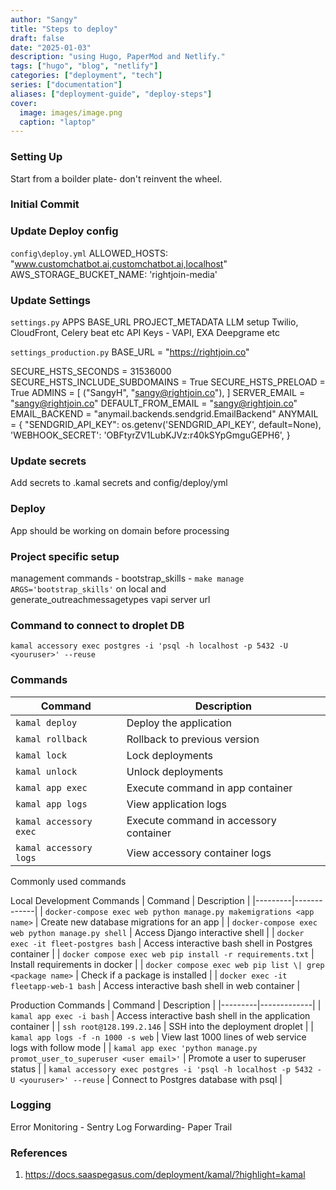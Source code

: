 ```yaml
---
author: "Sangy"
title: "Steps to deploy"
draft: false
date: "2025-01-03"
description: "using Hugo, PaperMod and Netlify."
tags: ["hugo", "blog", "netlify"]
categories: ["deployment", "tech"]
series: ["documentation"]
aliases: ["deployment-guide", "deploy-steps"]
cover:
  image: images/image.png
  caption: "laptop"
---
```



### Setting Up
Start from a boilder plate- don't reinvent the wheel.


### Initial Commit

### Update Deploy config
`config\deploy.yml`
ALLOWED_HOSTS: "www.customchatbot.ai,customchatbot.ai,localhost"
AWS_STORAGE_BUCKET_NAME: 'rightjoin-media'

### Update Settings
`settings.py`
APPS
BASE_URL 
PROJECT_METADATA
LLM setup
Twilio, CloudFront, Celery beat etc
API Keys - VAPI, EXA Deepgrame etc

`settings_production.py`
BASE_URL = "https://rightjoin.co"

SECURE_HSTS_SECONDS = 31536000
SECURE_HSTS_INCLUDE_SUBDOMAINS = True
SECURE_HSTS_PRELOAD = True
ADMINS = [
    ("SangyH", "sangy@rightjoin.co"),
]
SERVER_EMAIL = "sangy@rightjoin.co"
DEFAULT_FROM_EMAIL = "sangy@rightjoin.co"
EMAIL_BACKEND = "anymail.backends.sendgrid.EmailBackend"
ANYMAIL = {
    "SENDGRID_API_KEY": os.getenv('SENDGRID_API_KEY', default=None),
    'WEBHOOK_SECRET': 'OBFtyrZV1LubKJVz:r40kSYpGmguGEPH6',
}

### Update secrets
Add secrets to .kamal secrets and config/deploy/yml

### Deploy
App should be working on domain before processing

### Project specific setup
management commands - 
    bootstrap_skills - `make manage ARGS='bootstrap_skills'` on local and    
    generate_outreachmessagetypes
vapi server url

### Command to connect to droplet DB

`kamal accessory exec postgres -i 'psql -h localhost -p 5432 -U <youruser>' --reuse`

### Commands

| Command | Description |
|---------|-------------|
| `kamal deploy` | Deploy the application |
| `kamal rollback` | Rollback to previous version |
| `kamal lock` | Lock deployments |
| `kamal unlock` | Unlock deployments |
| `kamal app exec` | Execute command in app container |
| `kamal app logs` | View application logs |
| `kamal accessory exec` | Execute command in accessory container |
| `kamal accessory logs` | View accessory container logs |


Commonly used commands

Local Development Commands
| Command | Description |
|---------|-------------|
| `docker-compose exec web python manage.py makemigrations <app name>` | Create new database migrations for an app |
| `docker-compose exec web python manage.py shell` | Access Django interactive shell |
| `docker exec -it fleet-postgres bash` | Access interactive bash shell in Postgres container |
| `docker compose exec web pip install -r requirements.txt` | Install requirements in docker |
| `docker compose exec web pip list \| grep <package name>` | Check if a package is installed |
| `docker exec -it fleetapp-web-1 bash` | Access interactive bash shell in web container |


Production Commands
| Command | Description |
|---------|-------------|
| `kamal app exec -i bash` | Access interactive bash shell in the application container |
| `ssh root@128.199.2.146` | SSH into the deployment droplet |
| `kamal app logs -f -n 1000 -s web` | View last 1000 lines of web service logs with follow mode |
| `kamal app exec 'python manage.py promot_user_to_superuser <user email>'` | Promote a user to superuser status |
| `kamal accessory exec postgres -i 'psql -h localhost -p 5432 -U <youruser>' --reuse` | Connect to Postgres database with psql |

### Logging
Error Monitoring - Sentry
Log  Forwarding- Paper Trail 


### References
1. https://docs.saaspegasus.com/deployment/kamal/?highlight=kamal